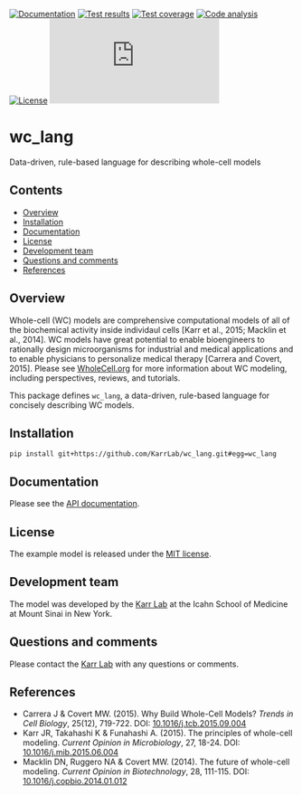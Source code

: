 <!-- [![PyPI package](https://img.shields.io/pypi/v/wc_lang.svg)](https://pypi.python.org/pypi/wc_lang) -->
[![Documentation](https://img.shields.io/badge/docs-latest-brightgreen.svg)](http://code.karrlab.org)
[![Test results](https://circleci.com/gh/KarrLab/wc_lang.svg?style=shield&circle-token=7c5021e2d044f8553b0230045c4ded314d70747b)](https://circleci.com/gh/KarrLab/wc_lang)
[![Test coverage](https://coveralls.io/repos/github/KarrLab/wc_lang/badge.svg?t=xViD7w)](https://coveralls.io/github/KarrLab/wc_lang)
[![Code analysis](https://codeclimate.com/repos/58209c1247a76768b7003fef/badges/a0853e8ad58492f9f5df/gpa.svg)](https://codeclimate.com/repos/57ab5de1d544216f7d000615)
[![License](https://img.shields.io/github/license/KarrLab/wc_lang.svg)](LICENSE)
![Analytics](https://ga-beacon.appspot.com/UA-86759801-1/wc_lang/README.md?pixel)

# wc_lang
Data-driven, rule-based language for describing whole-cell models

## Contents
* [Overview](#overview)
* [Installation](#installation)
* [Documentation](#documentation)
* [License](#license)
* [Development team](#development-team)
* [Questions and comments](#questions-and-comments)
* [References](#references)

## Overview
Whole-cell (WC) models are comprehensive computational models of all of the biochemical activity inside individaul cells [Karr et al., 2015; Macklin et al., 2014]. WC models have great potential to enable bioengineers to rationally design microorganisms for industrial and medical applications and to enable physicians to personalize medical therapy [Carrera and Covert, 2015]. Please see [WholeCell.org](http://www.wholecell.org) for more information about WC modeling, including perspectives, reviews, and tutorials.

This package defines `wc_lang`, a data-driven, rule-based language for concisely describing WC models.

## Installation

`pip install git+https://github.com/KarrLab/wc_lang.git#egg=wc_lang`

## Documentation
Please see the [API documentation](http://code.karrlab.org).

## License
The example model is released under the [MIT license](LICENSE).

## Development team
The model was developed by the [Karr Lab](http://www.karrlab.org) at the Icahn School of Medicine at Mount Sinai in New York.

## Questions and comments
Please contact the [Karr Lab](http://www.karrlab.org) with any questions or comments.

## References
* Carrera J & Covert MW. (2015). Why Build Whole-Cell Models? *Trends in Cell Biology*, 25(12), 719-722. DOI: [10.1016/j.tcb.2015.09.004](http://dx.doi.org/10.1016/j.tcb.2015.09.004)
* Karr JR, Takahashi K & Funahashi A. (2015). The principles of whole-cell modeling. *Current Opinion in Microbiology*, 27, 18-24. DOI: [10.1016/j.mib.2015.06.004](http://dx.doi.org/10.1016/j.mib.2015.06.004)
* Macklin DN, Ruggero NA & Covert MW. (2014). The future of whole-cell modeling. *Current Opinion in Biotechnology*, 28, 111-115. DOI: [10.1016/j.copbio.2014.01.012](http://dx.doi.org/10.1016/j.copbio.2014.01.012)
